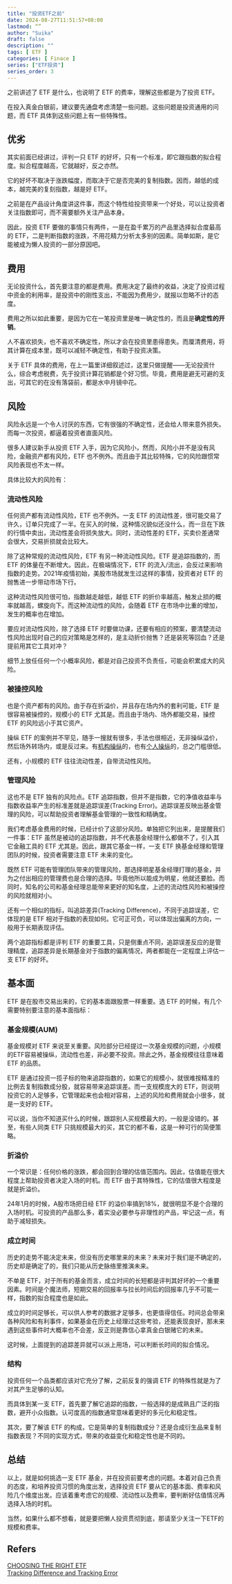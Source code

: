 ```yaml
---
title: "投资ETF之前"
date: 2024-08-27T11:51:57+08:00
lastmod: “”
author: "Suika"
draft: false
description: ""
tags: [ ETF ]
categories: [ Finace ]
series: ["ETF投资"]
series_order: 3
---
```


之前讲述了 ETF 是什么，也说明了 ETF 的费率，理解这些都是为了投资 ETF。  

在投入真金白银前，建议要先通盘考虑清楚一些问题。这些问题是投资通用的问题，而 ETF 具体到这些问题上有一些特殊性。  

## 优劣
其实前面已经讲过，评判一只 ETF 的好坏，只有一个标准，即它跟指数的拟合程度。拟合程度越高，它就越好，反之亦然。  

它的好坏不取决于涨跌幅度，而取决于它是否完美的复制指数。因而，越低的成本，越完美的复刻指数，越是好 ETF。  

之前是在产品设计角度讲这件事，而这个特性给投资带来一个好处，可以让投资者关注指数即可，而不需要额外关注产品本身。  

因此，投资 ETF 要做的事情只有两件，一是在盈千累万的产品里选择拟合度最高的 ETF，二是判断指数的涨跌，不用花精力分析太多别的因素。简单如斯，是它能被成为懒人投资的一部分原因吧。  

## 费用
无论投资什么，首先要注意的都是费用。费用决定了最终的收益，决定了投资过程中资金的利用率，是投资中的刚性支出，不能因为费用少，就报以忽略不计的态度。  

费用之所以如此重要，是因为它在一笔投资里是唯一确定性的，而且是**确定性的开销**。  

人不喜欢损失，也不喜欢不确定性，所以才会在投资里患得患失。而厘清费用，将其计算在成本里，既可以减轻不确定性，有助于投资决策。  

关于 ETF 具体的费用，在上一篇里详细叙述过，这里只做提醒——无论投资什么，综合考虑税费，先于投资计算花销都是个好习惯。毕竟，费用是避无可避的支出，可其它的在没有落袋前，都是水中月镜中花。  

## 风险
风险永远是一个令人讨厌的东西，它有很强的不确定性，还会给人带来意外损失。而每一次投资，都逼着投资者直面风险。  

很多人建议新手从投资 ETF 入手，因为它风险小，然而，风险小并不是没有风险，金融资产都有风险，ETF 也不例外。而且由于其比较特殊，它的风险跟惯常风险表现也不太一样。  

具体比较大的风险有：    

### 流动性风险
任何资产都有流动性风险，ETF 也不例外。一支 ETF 的流动性差，很可能交易了许久，订单只完成了一半。在买入的时候，这种情况貌似还没什么，而一旦在下跌的行情中卖出，流动性差会将损失放大。同时，流动性差的 ETF，买卖价差通常会很大，交易折损就会比较大。  

除了这种常规的流动性风险，ETF 有另一种流动性风险。ETF 是追踪指数的，而 ETF 的体量在不断增大。因此，在极端情况下，ETF 的流入/流出，会反过来影响指数的走势。2021年疫情初始，美股市场就发生过这样的事情，投资者对 ETF 的抛售进一步带动市场下行。  

这种流动性风险很可怕，指数越走越低，越低 ETF 的折价率越高，触发止损的概率就越高，螺旋向下。而这种流动性的风险，会随着 ETF 在市场中比重的增加，发生的概率也在增加。  

要应对流动性风险，除了选择 ETF 时要做功课，还要有相应的预案，要清楚流动性风险出现时自己的应对策略是怎样的，是主动折价抛售？还是装死等回血？还是提前用其它工具对冲？  

细节上放任任何一个小概率风险，都是对自己投资不负责任，可能会积累成大的风险。

### 被操控风险
也是个资产都有的风险。由于存在折溢价，并且存在场内外的套利可能，ETF 是很容易被操控的，规模小的 ETF 尤其是。而且由于场内、场外都能交易，操控 ETF 的风险远小于其它资产。  

操纵 ETF 的案例并不罕见，随手一搜就有很多，手法也很相近，无非操纵溢价，然后场外转场内，或是反过来。有[机构操纵](https://www.sohu.com/a/259870119_100095661)的，也有[个人操纵](http://www.csrc.gov.cn/csrc/c101928/c1042503/content.shtml)的，总之门槛很低。   

还有，小规模的 ETF 往往流动性差，自带流动性风险。  

### 管理风险
这也不是 ETF 独有的风险点。ETF 追踪指数，但并不是指数，它的净值收益率与指数收益率产生的标准差就是追踪误差(Tracking Error)。追踪误差反映出基金管理的风险，可以帮助投资者理解基金管理的一致性和精确度。  

我们考虑基金费用的时候，已经计价了这部分风险。单独把它列出来，是提醒我们一件事：ETF 虽然是被动的追踪指数，并不代表基金经理什么都做不了，引入其它金融工具的 ETF 尤其是。因此，跟其它基金一样，一支 ETF 换基金经理和管理团队的时候，投资者需要注意 ETF 未来的变化。  

既然 ETF 可能有管理团队带来的管理风险，那选择明星基金经理打理的基金，并为之付出相应的管理费也是合理的选择。毕竟他所以能成为明星，他就还要脸。而同时，知名的公司和基金经理总能带来更好的知名度，上述的流动性风险和被操控的风险就相对小。  

还有一个相似的指标，叫追踪差异(Tracking Difference)，不同于追踪误差，它体现的是 ETF 相对于指数的表现如何。它可正可负，可以体现出偏离的方向，一般用于长期表现评估。  

两个追踪指标都是评判 ETF 的重要工具，只是侧重点不同，追踪误差反应的是管理精度，追踪差异是长期基金对于指数的偏离情况，两者都能在一定程度上评估一支 ETF 的好坏。    

## 基本面
ETF 是在股市交易出来的，它的基本面跟股票一样重要。选 ETF 的时候，有几个需要特别要注意的基本面指标：  

### 基金规模(AUM)
基金规模对 ETF 来说至关重要。风险部分已经提过一次基金规模的问题，小规模的ETF容易被操纵，流动性也差，非必要不投资。除此之外，基金规模往往意味着 ETF 的品质。  

ETF 是通过投资一揽子标的物来追踪指数的，如果它的规模小，就很难按精准的比例去复制指数成分股，就容易带来追踪误差。而一支规模庞大的 ETF，则说明投资它的人足够多，它管理起来也会相对容易，上述的风险和费用就会小很多，就是一支好的 ETF。  

可以说，当你不知道买什么的时候，跟踪别人买规模最大的，一般是没错的。甚至，有些人同类 ETF 只挑规模最大的买，其它的都不看，这是一种可行的简便策略。  

### 折溢价
一个常识是：任何价格的涨跌，都会回到合理的估值范围内。因此，估值能在很大程度上帮助投资者决定入场的时机。而 ETF 由于其特殊性，它的估值很大程度是就是折溢价。  

24年1月的时候，A股市场把日经 ETF 的溢价率搞到18%，就很明显不是个合理的入场时机。可投资的产品那么多，着实没必要参与非理性的产品，牢记这一点，有助于减轻损失。  

### 成立时间
历史的走势不能决定未来，但没有历史哪里来的未来？未来对于我们是不确定的，历史却是确定了的，我们只能从历史脉络里推演未来。  

不单是 ETF，对于所有的基金而言，成立时间的长短都是评判其好坏的一个重要因素。时间是个魔法师，短期交易的回报率与拉长时间后的回报率几乎不可能一样，指数的拟合程度也是如此。  

成立的时间足够长，可以供人参考的数据才足够多，也更值得信任。时间总会带来各种风险和有利事件，如果基金在历史上经理过这些考验，还能表现良好，那未来遇到这些事件时大概率也不会差，反正则是靠信心拿真金白银赌它的未来。  

这时候，上面提到的追踪差异就可以派上用场，可以判断长时间的拟合情况。  

### 结构
投资任何一个品类都应该对它充分了解，之前反复的强调 ETF 的特殊性就是为了对其产生足够的认知。  

而具体到某一支 ETF，首先要了解它追踪的指数，一般选择的是成熟且广泛的指数，避开小众指数。认可度高的指数通常意味着更好的多元化和稳定性。  

其次，要了解该 ETF 的构成，它是简单的复制指数成分？还是合成衍生品来复制指数表现？不同的实现方式，带来的收益变化和稳定性也是不同的。  


## 总结
以上，就是如何挑选一支 ETF 基金，并在投资前要考虑的问题。本着对自己负责的态度，和培养投资习惯的角度出发，选择投资 ETF 要从它的基本面、费率和风险几个维度出发。应该着重考虑它的规模、流动性以及费率，要判断好估值情况再选择入场的时机。  

当然，如果什么都不想看，就是要把懒人投资贯彻到底，那请至少关注一下ETF的规模和费率。  

## Refers
[CHOOSING THE RIGHT ETF](https://www.blackrock.com/americas-offshore/en/education/etf/choosing-the-right-etf)  
[Tracking Difference and Tracking Error](https://www.morningstar.com/business/insights/blog/funds/etf-tracking-difference-error?elqcampaignid=1616#what-contributes-to-etf-tracking-difference-and-tracking-error)